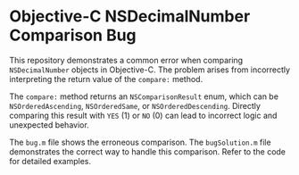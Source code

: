 # Objective-C NSDecimalNumber Comparison Bug

This repository demonstrates a common error when comparing `NSDecimalNumber` objects in Objective-C. The problem arises from incorrectly interpreting the return value of the `compare:` method.

The `compare:` method returns an `NSComparisonResult` enum, which can be `NSOrderedAscending`, `NSOrderedSame`, or `NSOrderedDescending`.  Directly comparing this result with `YES` (1) or `NO` (0) can lead to incorrect logic and unexpected behavior.

The `bug.m` file shows the erroneous comparison. The `bugSolution.m` file demonstrates the correct way to handle this comparison.  Refer to the code for detailed examples.